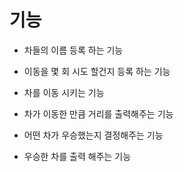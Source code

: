 # 기능
- 차들의 이름 등록 하는 기능
- 이동을 몇 회 시도 할건지 등록 하는 기능

- 차를 이동 시키는 기능
- 차가 이동한 만큼 거리를 출력해주는 기능

- 어떤 차가 우승했는지 결정해주는 기능
- 우승한 차를 출력 해주는 기능 